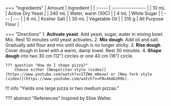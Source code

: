 === "Ingredients"
    | Amount | Ingredient        |
    | :----- | :---------------- |
    | 10 mL  | Active Dry Yeast  |
    | 240 mL | Water, warm (30C) |
    | 4 mL   | White Sugar       |
    | ---    | ---               |
    | 6 mL   | Kosher Salt       |
    | 30 mL  | Vegetable Oil     |
    | 315 g  | All Purpose Flour |

=== "Directions"
    1. **Activate yeast**. Add yeast, sugar, water in mixing bowl. Mix. Rest 10 minutes until yeast activates.
    2. **Mix dough**. Add oil and salt. Gradually add flour and mix until dough is no longer sticky.
    3. **Rise dough**. Cover dough in bowl with a warm, damp towel. Rest 30 minutes.
    4. **Shape dough** into two 30 cm (12") circles or one 40 cm (16") circle.

    ??? question "How do I shape pizza?"
        Choose either [Neopolitan style (video)](https://www.youtube.com/watch?v=ITZWe_mOevw) or [New York style (video)](https://www.youtube.com/watch?v=FNv4kmDzR9k).


!!! info "Yields one large pizza or two medium pizzas."

??? abstract "References"
    Inspired by Elise Walter.
